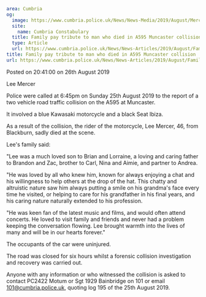 ```yaml
area: Cumbria
og:
  image: https://www.cumbria.police.uk/News/News-Media/2019/August/Mercer2jpg.jpg
  site:
    name: Cumbria Constabulary
  title: Family pay tribute to man who died in A595 Muncaster collision
  type: Article
  url: https://www.cumbria.police.uk/News/News-Articles/2019/August/Family-pay-tribute-to-man-who-died-in-A595-Muncaster-Collison.aspx
title: Family pay tribute to man who died in A595 Muncaster collision
url: https://www.cumbria.police.uk/News/News-Articles/2019/August/Family-pay-tribute-to-man-who-died-in-A595-Muncaster-Collison.aspx
```

Posted on 20:41:00 on 26th August 2019

Lee Mercer

Police were called at 6:45pm on Sunday 25th August 2019 to the report of a two vehicle road traffic collision on the A595 at Muncaster.

It involved a blue Kawasaki motorcycle and a black Seat Ibiza.

As a result of the collision, the rider of the motorcycle, Lee Mercer, 46, from Blackburn, sadly died at the scene.

Lee's family said:

"Lee was a much loved son to Brian and Lorraine, a loving and caring father to Brandon and Zac, brother to Carl, Nina and Aimie, and partner to Andrea.

"He was loved by all who knew him, known for always enjoying a chat and his willingness to help others at the drop of the hat. This chatty and altruistic nature saw him always putting a smile on his grandma's face every time he visited, or helping to care for his grandfather in his final years, and his caring nature naturally extended to his profession.

"He was keen fan of the latest music and films, and would often attend concerts. He loved to visit family and friends and never had a problem keeping the conversation flowing. Lee brought warmth into the lives of many and will be in our hearts forever."

The occupants of the car were uninjured.

The road was closed for six hours whilst a forensic collision investigation and recovery was carried out.

Anyone with any information or who witnessed the collision is asked to contact PC2422 Motum or Sgt 1929 Bainbridge on 101 or email 101@cumbria.police.uk, quoting log 195 of the 25th August 2019.

